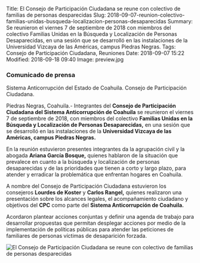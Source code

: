 Title: El Consejo de Participación Ciudadana se reune con colectivo de familias de personas desparecidas
Slug: 2018-09-07-reunion-colectivo-familias-unidas-busqueda-localizacion-personas-desaparecidas
Summary: Se reunieron el viernes 7 de septiembre de 2018 con miembros del colectivo Familias Unidas en la Búsqueda y Localización de Personas Desaparecidas, en una sesión que se desarrolló en las instalaciones de la Universidad Vizcaya de las Américas, campus Piedras Negras.
Tags: Consejo de Participación Ciudadana, Reuniones
Date: 2018-09-07 15:22
Modified: 2018-09-18 09:40
Image: preview.jpg


### Comunicado de prensa

Sistema Anticorrupción del Estado de Coahuila. Consejo de Participación Ciudadana.

Piedras Negras, Coahuila.- Integrantes del **Consejo de Participación Ciudadana
del Sistema Anticorrupción de Coahuila** se reunieron el viernes 7 de septiembre
de 2018, con miembros del colectivo **Familias Unidas en la Búsqueda y
Localización de Personas Desaparecidas,** en una sesión que se desarrolló en las
instalaciones de la **Universidad Vizcaya de las Américas, campus Piedras Negras.**

En la reunión estuvieron presentes integrantes da la agrupación civil y la
abogada **Ariana García Bosque,** quienes hablaron de la situación que prevalece en
cuanto a la búsqueda y localización de personas desaparecidas y de las
prioridades que tienen a corto y largo plazo, para atender y erradicar la
problemática que enfrentan hogares en Coahuila.

A nombre del Consejo de Participación Ciudadana estuvieron los consejeros
**Lourdes de Koster** y **Carlos Rangel,** quienes realizaron una presentación sobre los
alcances legales, el acompañamiento ciudadano y objetivos del **CPC** como parte del
**Sistema Anticorrupción de Coahuila.**

Acordaron plantear acciones conjuntas y definir una agenda de trabajo para
desarrollar propuestas que permitan desplegar acciones por medio de la
implementación de políticas públicas para atender las peticiones de familiares
de personas víctimas de desaparición forzada.

<img class="img-fluid" src="foto-1.jpg" alt="El Consejo de Participación Ciudadana se reune con colectivo de familias de personas desparecidas">
